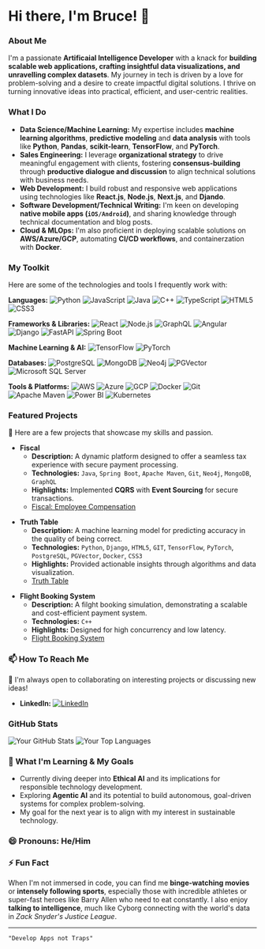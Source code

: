 # Hi there, I'm Bruce! 👋

### About Me

I'm a passionate **Artificaial Intelligence Developer** with a knack for **building scalable web applications, crafting insightful data visualizations, and unravelling complex datasets**. My journey in tech is driven by a love for problem-solving and a desire to create impactful digital solutions. I thrive on turning innovative ideas into practical, efficient, and user-centric realities.

### What I Do

- **Data Science/Machine Learning:** My expertise includes **machine learning algorithms**, **predictive modeling** and **data analysis** with tools like **Python**, **Pandas**, **scikit-learn**, **TensorFlow**, and **PyTorch**.
- **Sales Engineering:** I leverage **organizational strategy** to drive meaningful engagement with clients, fostering **consensus-building** through **productive dialogue and discussion** to align technical solutions with business needs.
- **Web Development:** I build robust and responsive web applications using technologies like **React.js**, **Node.js**, **Next.js**, and **Djando**.
- **Software Development/Technical Writing:** I'm keen on developing **native mobile apps (`iOS/Android`)**, and sharing knowledge through technical documentation and blog posts.
- **Cloud & MLOps:** I'm also proficient in deploying scalable solutions on **AWS/Azure/GCP**, automating **CI/CD workflows**, and containerzation with **Docker**.

### My Toolkit

Here are some of the technologies and tools I frequently work with:

**Languages:**
![Python](https://img.shields.io/badge/Python-3776AB?style=flat&logo=python&logoColor=white)
![JavaScript](https://img.shields.io/badge/JavaScript-F7DF1E?style=flat&logo=javascript&logoColor=black)
![Java](https://img.shields.io/badge/Java-007396?style=flat&logo=java&logoColor=white)
![C++](https://img.shields.io/badge/C%2B%2B-00599C?style=flat&logo=c%2B%2B&logoColor=white)
![TypeScript](https://img.shields.io/badge/TypeScript-3178C6?style=flat&logo=typescript&logoColor=white)
![HTML5](https://img.shields.io/badge/HTML5-E34F26?style=flat&logo=html5&logoColor=white)
![CSS3](https://img.shields.io/badge/CSS3-1572B6?style=flat&logo=css3&logoColor=white)

**Frameworks & Libraries:**
![React](https://img.shields.io/badge/React-61DAFB?style=flat&logo=react&logoColor=white)
![Node.js](https://img.shields.io/badge/Node.js-339933?style=flat&logo=node.js&logoColor=white)
![GraphQL](https://img.shields.io/badge/GraphQL-E10098?style=flat&logo=graphql&logoColor=white)
![Angular](https://img.shields.io/badge/Angular-DD0031?style=flat&logo=angular&logoColor=white)
![Django](https://img.shields.io/badge/Django-092E20?style=flat&logo=django&logoColor=white)
![FastAPI](https://img.shields.io/badge/FastAPI-009688?style=flat&logo=fastapi&logoColor=white)
![Spring Boot](https://img.shields.io/badge/Spring%20Boot-6DB33F?style=flat&logo=spring-boot&logoColor=white)

**Machine Learning & AI:**
![TensorFlow](https://img.shields.io/badge/TensorFlow-FF6F00?style=flat&logo=tensorflow&logoColor=white)
![PyTorch](https://img.shields.io/badge/PyTorch-EE4C2C?style=flat&logo=pytorch&logoColor=white)

**Databases:**
![PostgreSQL](https://img.shields.io/badge/PostgreSQL-336791?style=flat&logo=postgresql&logoColor=white)
![MongoDB](https://img.shields.io/badge/MongoDB-47A248?style=flat&logo=mongodb&logoColor=white)
![Neo4j](https://img.shields.io/badge/Neo4j-458BCC?style=flat&logo=neo4j&logoColor=white)
![PGVector](https://img.shields.io/badge/PGVector-4169E1?style=flat&logo=postgresql&logoColor=white&labelColor=white)
![Microsoft SQL Server](https://img.shields.io/badge/Microsoft%20SQL%20Server-CC2927?style=flat&logo=microsoft-sql-server&logoColor=white)

**Tools & Platforms:**
![AWS](https://img.shields.io/badge/AWS-232F3E?style=flat&logo=amazon-aws&logoColor=white)
![Azure](https://img.shields.io/badge/Azure-0078D4?style=flat&logo=microsoft-azure&logoColor=white)
![GCP](https://img.shields.io/badge/Google%20Cloud-4285F4?style=flat&logo=google-cloud&logoColor=white)
![Docker](https://img.shields.io/badge/Docker-2496ED?style=flat&logo=docker&logoColor=white)
![Git](https://img.shields.io/badge/Git-F05032?style=flat&logo=git&logoColor=white)
![Apache Maven](https://img.shields.io/badge/Apache%20Maven-C71A36?style=flat&logo=apache-maven&logoColor=white)
![Power BI](https://img.shields.io/badge/Power%20BI-F2C811?style=flat&logo=power%20bi&logoColor=black)
![Kubernetes](https://img.shields.io/badge/Kubernetes-326CE5?style=flat&logo=kubernetes&logoColor=white)


### Featured Projects

🔭 Here are a few projects that showcase my skills and passion.

- **Fiscal**
  - **Description:** A dynamic platform designed to offer a seamless tax experience with secure payment processing.
  - **Technologies:** `Java`, `Spring Boot`, `Apache Maven`, `Git`, `Neo4j`, `MongoDB`, `GraphQL` 
  - **Highlights:** Implemented **CQRS** with **Event Sourcing** for secure transactions.
  - [Fiscal: Employee Compensation](https://github.com/brucethagwana/employeecompensation)

* **Truth Table**
  - **Description:** A machine learning model for predicting accuracy in the quality of being correct.
  - **Technologies:** `Python`, `Django`, `HTML5`, `GIT`, `TensorFlow`, `PyTorch`, `PostgreSQL`, `PGVector`, `Docker`, `CSS3` 
  - **Highlights:** Provided actionable insights through algorithms and data visualization.
  - [Truth Table](https://github.com/brucethagwana/truthtable)

- **Flight Booking System**
  - **Description:** A filght booking simulation, demonstrating a scalable and cost-efficient payment system.
  - **Technologies:** `C++`
  - **Highlights:** Designed for high concurrency and low latency.
  - [Flight Booking System](https://github.com/brucethagwana/flightbookingsystem)

### 📫 How To Reach Me

👯 I'm always open to collaborating on interesting projects or discussing new ideas!

  * **LinkedIn:** [![LinkedIn](https://img.shields.io/badge/LinkedIn-0077B5?style=for-the-badge&logo=linkedin&logoColor=white)](https://www.linkedin.com/in/brucethagwana/)

### GitHub Stats

![Your GitHub Stats](https://github-readme-stats.vercel.app/api?username=brucethagwana&show_icons=true&bg_color=0f141a&gradient=1a365b,1a365b,9f40ff&hide_border=true&title_color=fff&text_color=ccc)
![Your Top Languages](https://github-readme-stats.vercel.app/api/top-langs/?username=brucethagwana&layout=compact&bg_color=0f141a&gradient=1a365b,1a365b,9f40ff&hide_border=true&title_color=fff&text_color=ccc)


### 🌱 What I'm Learning & My Goals

- Currently diving deeper into **Ethical AI** and its implications for responsible technology development.
- Exploring **Agentic AI** and its potential to build autonomous, goal-driven systems for complex problem-solving.
- My goal for the next year is to align with my interest in sustainable technology.

### 😄 Pronouns: He/Him
  
### ⚡ Fun Fact

When I'm not immersed in code, you can find me **binge-watching movies** or **intensely following sports**, especially those with incredible athletes or super-fast heroes like Barry Allen who need to eat constantly. I also enjoy **talking to intelligence**, much like Cyborg connecting with the world's data in *Zack Snyder's Justice League*.

* **

`"Develop Apps not Traps"`

